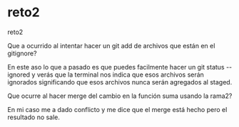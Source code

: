 # reto2
reto2

Que a ocurrido al intentar hacer un git add de archivos que están en el gitignore?

En este aso lo que a pasado es que puedes facilmente hacer un git status --ignored y verás que la terminal nos indica que esos archivos serán ignorados significando que esos archivos nunca serán agregados al staged.



Que ocurre al hacer merge del cambio en la función suma usando la rama2?

En mi caso me a dado conflicto y me dice que el merge está hecho pero el resultado no sale.
